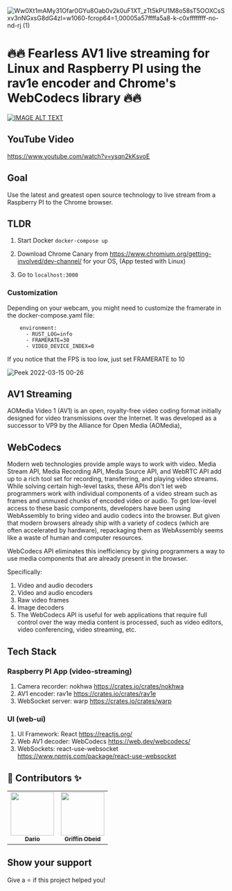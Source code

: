 ![Ww0Xt1mAMy31Ofar0GYu8Oab0v2k0uF1XT_zTt5kPU1M8o58sT5OOXCsSxv3nNGxsG8dG4zI=w1060-fcrop64=1,00005a57ffffa5a8-k-c0xffffffff-no-nd-rj (1)](https://user-images.githubusercontent.com/1176339/155262320-ce1406f0-d35d-418e-a8b9-60b928cceeb2.jpeg)


# 🔥🔥 Fearless AV1 live streaming for Linux and Raspberry PI using the rav1e encoder and Chrome's WebCodecs library 🔥🔥

[![IMAGE ALT TEXT](http://img.youtube.com/vi/ysqn2kKsvoE/maxresdefault.jpg)](https://www.youtube.com/watch?v=ysqn2kKsvoE "YouTube video")

## YouTube Video

<https://www.youtube.com/watch?v=ysqn2kKsvoE>

## Goal
Use the latest and greatest open source technology to live stream from a Raspberry PI to the Chrome browser.

## TLDR

1. Start Docker `docker-compose up`

2. Download Chrome Canary from https://www.chromium.org/getting-involved/dev-channel/ for your OS, (App tested with Linux)

3. Go to `localhost:3000`

### Customization

Depending on your webcam, you might need to customize the framerate in the docker-compose.yaml file:

```
    environment:
      - RUST_LOG=info
      - FRAMERATE=30
      - VIDEO_DEVICE_INDEX=0
```

If you notice that the FPS is too low, just set FRAMERATE to 10

![Peek 2022-03-15 00-26](https://user-images.githubusercontent.com/1176339/158306781-101b8cae-5b9f-4f1d-aec6-b6f097a54be1.gif)


## AV1 Streaming
AOMedia Video 1 (AV1) is an open, royalty-free video coding format initially designed for video transmissions over the Internet. It was developed as a successor to VP9 by the Alliance for Open Media (AOMedia),

## WebCodecs
Modern web technologies provide ample ways to work with video. Media Stream API, Media Recording API, Media Source API, and WebRTC API add up to a rich tool set for recording, transferring, and playing video streams. While solving certain high-level tasks, these APIs don't let web programmers work with individual components of a video stream such as frames and unmuxed chunks of encoded video or audio. To get low-level access to these basic components, developers have been using WebAssembly to bring video and audio codecs into the browser. But given that modern browsers already ship with a variety of codecs (which are often accelerated by hardware), repackaging them as WebAssembly seems like a waste of human and computer resources.

WebCodecs API eliminates this inefficiency by giving programmers a way to use media components that are already present in the browser. 

Specifically:

1. Video and audio decoders
2. Video and audio encoders
3. Raw video frames
4. Image decoders
5. The WebCodecs API is useful for web applications that require full control over the way media content is processed, such as video editors, video conferencing, video streaming, etc.


## Tech Stack

### Raspberry PI App (video-streaming)
1. Camera recorder: nokhwa https://crates.io/crates/nokhwa
2. AV1 encoder: rav1e https://crates.io/crates/rav1e
3. WebSocket server: warp https://crates.io/crates/warp

### UI (web-ui)
1. UI Framework: React https://reactjs.org/
2. Web AV1 decoder: WebCodecs https://web.dev/webcodecs/
3. WebSockets: react-use-websocket https://www.npmjs.com/package/react-use-websocket



## 👤 Contributors ✨

<table>
<tr>
<td align="center"><a href="https://github.com/darioalessandro"><img src="https://avatars0.githubusercontent.com/u/1176339?s=400&v=4" width="100" alt=""/><br /><sub><b>Dario</b></sub></a></td>
<td align="center"><a href="https://github.com/griffobeid"><img src="https://avatars1.githubusercontent.com/u/12220672?s=400&u=639c5cafe1c504ee9c68ad3a5e09d1b2c186462c&v=4" width="100" alt=""/><br /><sub><b>Griffin Obeid</b></sub></a></td>    
</tr>
</table>

## Show your support

Give a ⭐️ if this project helped you!

